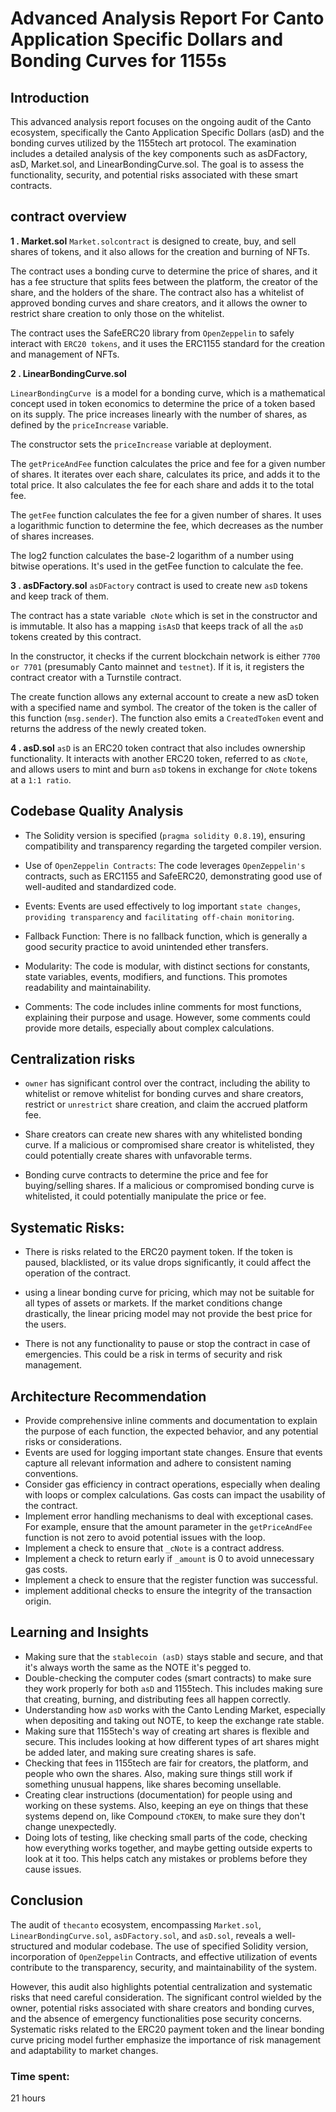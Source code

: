 
# Advanced Analysis Report For Canto Application Specific Dollars and Bonding Curves for 1155s 
## Introduction
This advanced analysis report focuses on the ongoing audit of the Canto ecosystem, specifically the Canto Application Specific Dollars (asD) and the bonding curves utilized by the 1155tech art protocol. The examination includes a detailed analysis of the key components such as asDFactory, asD, Market.sol, and LinearBondingCurve.sol. The goal is to assess the functionality, security, and potential risks associated with these smart contracts.


## contract overview

**1 . Market.sol**
`Market.solcontract` is designed to create, buy, and sell shares of tokens, and it also allows for the creation and burning of NFTs.

The contract uses a bonding curve to determine the price of shares, and it has a fee structure that splits fees between the platform, the creator of the share, and the holders of the share. The contract also has a whitelist of approved bonding curves and share creators, and it allows the owner to restrict share creation to only those on the whitelist.

The contract uses the SafeERC20 library from `OpenZeppelin` to safely interact with `ERC20 tokens`, and it uses the ERC1155 standard for the creation and management of NFTs.


**2 . LinearBondingCurve.sol**

 `LinearBondingCurve `is a model for a bonding curve, which is a mathematical concept used in token economics to determine the price of a token based on its supply. The price increases linearly with the number of shares, as defined by the `priceIncrease` variable.

The constructor sets the `priceIncrease` variable at deployment.

The `getPriceAndFee` function calculates the price and fee for a given number of shares. It iterates over each share, calculates its price, and adds it to the total price. It also calculates the fee for each share and adds it to the total fee.

The `getFee` function calculates the fee for a given number of shares. It uses a logarithmic function to determine the fee, which decreases as the number of shares increases.

The log2 function calculates the base-2 logarithm of a number using bitwise operations. It's used in the getFee function to calculate the fee.

**3 . asDFactory.sol**
`asDFactory`  contract is used to create new `asD` tokens and keep track of them.

The contract has a state variable` cNote` which is set in the constructor and is immutable. It also has a mapping `isAsD` that keeps track of all the `asD` tokens created by this contract.

In the constructor, it checks if the current blockchain network is either `7700 or 7701` (presumably Canto mainnet and `testnet`). If it is, it registers the contract creator with a Turnstile contract.

The create function allows any external account to create a new asD token with a specified name and symbol. The creator of the token is the caller of this function (`msg.sender`). The function also emits a `CreatedToken` event and returns the address of the newly created token.


**4 . asD.sol**
`asD` is an ERC20 token contract that also includes ownership functionality. It interacts with another ERC20 token, referred to as `cNote`, and allows users to mint and burn `asD` tokens in exchange for `cNote` tokens at a `1:1 ratio`.



## Codebase Quality Analysis
- The Solidity version is specified (`pragma solidity 0.8.19`), ensuring compatibility and transparency regarding the targeted compiler version.
- Use of `OpenZeppelin Contracts`: The code leverages `OpenZeppelin's` contracts, such as ERC1155 and SafeERC20, demonstrating good use of well-audited and standardized code.

- Events: Events are used effectively to log important `state changes`, `providing transparency` and `facilitating off-chain monitoring`.

- Fallback Function: There is no fallback function, which is generally a good security practice to avoid unintended ether transfers.

- Modularity: The code is modular, with distinct sections for constants, state variables, events, modifiers, and functions. This promotes readability and maintainability.

- Comments: The code includes inline comments for most functions, explaining their purpose and usage. However, some comments could provide more details, especially about complex calculations.


 ## Centralization risks


-  `owner` has significant control over the contract, including the ability to whitelist or remove whitelist for bonding curves and share creators, restrict or `unrestrict` share creation, and claim the accrued platform fee.

- Share creators can create new shares with any whitelisted bonding curve. If a malicious or compromised share creator is whitelisted, they could potentially create shares with unfavorable terms.

-  Bonding curve contracts to determine the price and fee for buying/selling shares. If a malicious or compromised bonding curve is whitelisted, it could potentially manipulate the price or fee.

## Systematic Risks:

- There is risks related to the ERC20 payment token. If the token is paused, blacklisted, or its value drops significantly, it could affect the operation of the contract.

- using a linear bonding curve for pricing, which may not be suitable for all types of assets or markets. If the market conditions change drastically, the linear pricing model may not provide the best price for the users.

- There is not any functionality to pause or stop the contract in case of emergencies. This could be a risk in terms of security and risk management.



## Architecture Recommendation

- Provide comprehensive inline comments and documentation to explain the purpose of each function, the expected behavior, and any potential risks or considerations.
- Events are used for logging important state changes. Ensure that events capture all relevant information and adhere to consistent naming conventions.
- Consider gas efficiency in contract operations, especially when dealing with loops or complex calculations. Gas costs can impact the usability of the contract.
- Implement error handling mechanisms to deal with exceptional cases. For example, ensure that the amount parameter in the `getPriceAndFee` function is not zero to avoid potential issues with the loop.
- Implement a check to ensure that `_cNote` is a contract address.
- Implement a check to return early if `_amount` is 0 to avoid unnecessary gas costs.
- Implement a check to ensure that the register function was successful.
- implement additional checks to ensure the integrity of the transaction origin.




## Learning and Insights
- Making sure that the `stablecoin (asD)` stays stable and secure, and that it's always worth the same as the NOTE it's pegged to.
- Double-checking the computer codes (smart contracts) to make sure they work properly for both `asD` and 1155tech. This includes making sure that creating, burning, and distributing fees all happen correctly.
- Understanding how `asD` works with the Canto Lending Market, especially when depositing and taking out NOTE, to keep the exchange rate stable.
- Making sure that 1155tech's way of creating art shares is flexible and secure. This includes looking at how different types of art shares might be added later, and making sure creating shares is safe.
- Checking that fees in 1155tech are fair for creators, the platform, and people who own the shares. Also, making sure things still work if something unusual happens, like shares becoming unsellable.
- Creating clear instructions (documentation) for people using and working on these systems. Also, keeping an eye on things that these systems depend on, like Compound `cTOKEN`, to make sure they don't change unexpectedly.
- Doing lots of testing, like checking small parts of the code, checking how everything works together, and maybe getting outside experts to look at it too. This helps catch any mistakes or problems before they cause issues.

## Conclusion
The audit of `thecanto`  ecosystem, encompassing `Market.sol`, `LinearBondingCurve.sol`, `asDFactory.sol`, and `asD.sol`, reveals a well-structured and modular codebase. The use of specified Solidity version, incorporation of `OpenZeppelin` Contracts, and effective utilization of events contribute to the transparency, security, and maintainability of the system.

However, this audit also highlights potential centralization and systematic risks that need careful consideration. The significant control wielded by the owner, potential risks associated with share creators and bonding curves, and the absence of emergency functionalities pose security concerns. Systematic risks related to the ERC20 payment token and the linear bonding curve pricing model further emphasize the importance of risk management and adaptability to market changes.









### Time spent:
21 hours